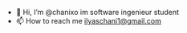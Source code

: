 - 👋 Hi, I’m @chanixo
im software ingenieur  student 
- 📫 How to reach me  ilyaschani1@gmail.com

<!---
chanixo/chanixo is a ✨ special ✨ repository because its `README.md` (this file) appears on your GitHub profile.
You can click the Preview link to take a look at your changes.
--->
